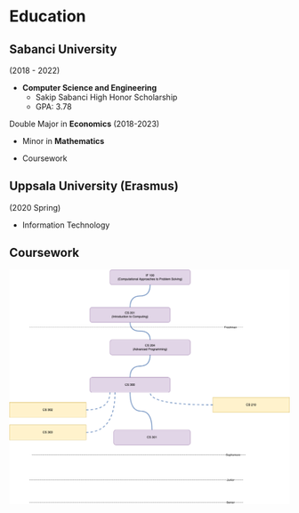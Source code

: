 # Education

## Sabanci University
(2018 - 2022)
- **Computer Science and Engineering** 
    - Sakip Sabanci High Honor Scholarship
    - GPA: 3.78

Double Major in **Economics** (2018-2023)

- Minor in **Mathematics**

- Coursework

## Uppsala University (Erasmus)
(2020 Spring)
- Information Technology

## Coursework

![Coursework](../assets/images/courseworkk.drawio.png)